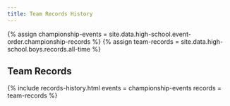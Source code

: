 ```yaml
---
title: Team Records History
---
```


{% assign championship-events = site.data.high-school.event-order.championship-records %}
{% assign team-records = site.data.high-school.boys.records.all-time %}

## Team Records

{% include records-history.html
  events = championship-events
  records = team-records %}
